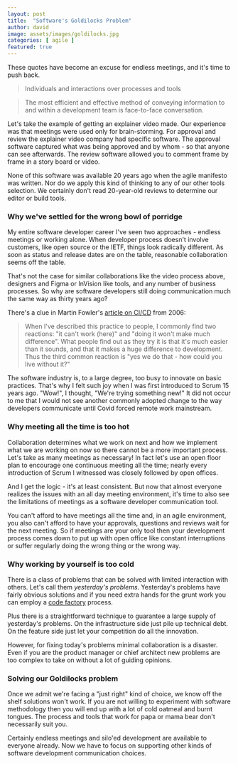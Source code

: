 ```yaml
---
layout: post
title:  "Software's Goldilocks Problem"
author: david
image: assets/images/goldilocks.jpg
categories: [ agile ]
featured: true
---
```

These quotes have become an excuse for endless meetings, and it's time to push back.

>Individuals and interactions over processes and tools

>The most efficient and effective method of conveying information to and within a development team is face-to-face conversation.

Let's take the example of getting an explainer video made. Our experience was that meetings were used only for 
brain-storming. For approval and review the explainer video company had specific software. The approval software 
captured what was being approved and by whom - so that anyone can see afterwards. The review software allowed you to 
comment frame by frame in a story board or video.

None of this software was available 20 years ago when the agile manifesto was written. Nor do we apply this kind of 
thinking to any of our other tools selection. We certainly don't read 20-year-old reviews to determine our editor
or build tools.

### Why we've settled for the wrong bowl of porridge
My entire software developer career I've seen two approaches - endless meetings or working alone. When developer 
process doesn't involve customers, like open source or the IETF, things look radically different. As soon as status
and release dates are on the table, reasonable collaboration seems off the table.

That's not the case for similar collaborations like the video process above, designers and Figma or 
InVision like tools, and any number of business processes. So why are software developers still doing communication 
much the same way as thirty years ago?

There's a clue in Martin Fowler's [article on CI/CD](https://martinfowler.com/articles/continuousIntegration.html) 
from 2006:
>When I've described this practice to people, I commonly find two reactions: "it can't work (here)" and 
"doing it won't make much difference". What people find out as they try it is that it's much easier than it sounds, 
and that it makes a huge difference to development. Thus the third common reaction is "yes we do that - how could you 
live without it?"

The software industry is, to a large degree, too busy to innovate on basic practices. That's why I felt such 
joy when I was first introduced to Scrum 15 years ago. "Wow!", I thought, "We're trying something new!" It did 
not occur to me that I would not see another commonly adopted change to the way developers communicate until Covid 
forced remote work mainstream.

### Why meeting all the time is too hot
Collaboration determines what we work on next and how we implement what we are working on now so there cannot be a more
important process. Let's take as many meetings as necessary! In fact let's use an open floor plan to encourage one 
continuous meeting all the time; nearly every introduction of Scrum I witnessed was closely followed by open offices.

And I get the logic - it's at least consistent. But now that almost everyone realizes the issues with an all day 
meeting environment, it's time to also see the limitations of meetings as a software developer communication tool.

You can't afford to have meetings all the time and, in an agile environment, you also can't afford to have your
approvals, questions and reviews wait for the next meeting. So if meetings are your only tool then your development 
process comes down to put up with open office like constant interruptions or suffer regularly doing the wrong thing or 
the wrong way.

### Why working by yourself is too cold
There is a class of problems that can be solved with limited interaction with others. Let's call 
them *yesterday's problems*. Yesterday's problems have fairly obvious solutions and if you need extra hands for the 
grunt work you can employ a [code factory]({{site.baseurl}}/agile/2021/08/16/code-factory.html) process.

Plus there is a straightforward technique to guarantee a large supply of yesterday's problems. On the
infrastructure side just pile up technical debt. On the feature side just let your competition do all the innovation.

However, for fixing today's problems minimal collaboration is a disaster. Even if you are the product
manager or chief architect new problems are too complex to take on without a lot of guiding opinions.

### Solving our Goldilocks problem
Once we admit we're facing a "just right" kind of choice, we know off the shelf solutions won't work. If
you are not willing to experiment with software methodology then you will end up with a lot of cold oatmeal and burnt
tongues. The process and tools that work for papa or mama bear don't necessarily suit you.

Certainly endless meetings and silo'ed development are available to everyone already. Now we have to focus on supporting 
other kinds of software development communication choices.

